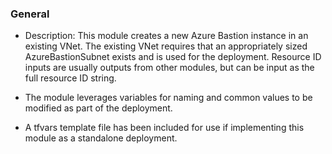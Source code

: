 ### General 

* Description: This module creates a new Azure Bastion instance in an existing VNet.  The existing VNet requires that an appropriately sized AzureBastionSubnet exists and is used for the deployment. Resource ID inputs are usually outputs from other modules, but can be input as the full resource ID string.

* The module leverages variables for naming and common values to be modified as part of the deployment.

* A tfvars template file has been included for use if implementing this module as a standalone deployment.

